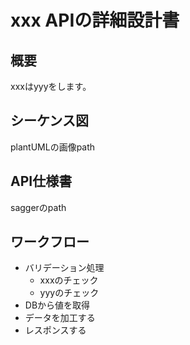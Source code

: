 # xxx APIの詳細設計書

## 概要
xxxはyyyをします。

## シーケンス図
plantUMLの画像path

## API仕様書
saggerのpath

## ワークフロー
- バリデーション処理
  - xxxのチェック
  - yyyのチェック
- DBから値を取得
- データを加工する
- レスポンスする
